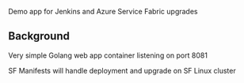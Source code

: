 Demo app for Jenkins and Azure Service Fabric upgrades

## Background
Very simple Golang web app container listening on port 8081

SF Manifests will handle deployment and upgrade on SF Linux cluster 

